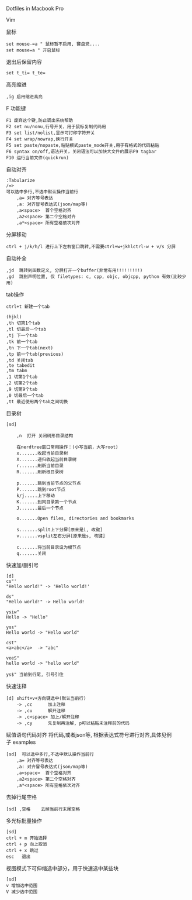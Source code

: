 Dotfiles in Macbook Pro

Vim

鼠标

```
set mouse-=a " 鼠标暂不启用, 键盘党....
set mouse=a " 开启鼠标

```

退出后保留内容

```
set t_ti= t_te=
```

高亮缩进

```
,ig 启用缩进高亮
```

F 功能键

```
F1 废弃这个键,防止调出系统帮助
F2 set nu/nonu,行号开关，用于鼠标复制代码用
F3 set list/nolist,显示可打印字符开关
F4 set wrap/nowrap,换行开关
F5 set paste/nopaste,粘贴模式paste_mode开关,用于有格式的代码粘贴
F6 syntax on/off,语法开关，关闭语法可以加快大文件的展示F9 tagbar
F10 运行当前文件(quickrun)
```

自动对齐

```
:Tabularize 
/=>
可以选中多行,不选中默认操作当前行
    ,a= 对齐等号表达
    ,a: 对齐冒号表达式(json/map等)
    ,a<space>  首个空格对齐
    ,a2<space> 第二个空格对齐
    ,a*<space> 所有空格依次对齐
```

分屏移动

```
ctrl + j/k/h/l 进行上下左右窗口跳转,不需要ctrl+w+jkhlctrl-w + v/s 分屏
```

自动补全

```
,jd  跳转到函数定义, 分屏打开一个buffer(非常有用!!!!!!!!!)
,gd  跳到声明位置, 仅 filetypes: c, cpp, objc, objcpp, python 有效(比较少用)
```

tab操作

```
ctrl+t 新建一个tab

(hjkl)
,th 切第1个tab
,tl 切最后一个tab
,tj 下一个tab
,tk 前一个tab
,tn 下一个tab(next)
,tp 前一个tab(previous)
,td 关闭tab
,te tabedit
,tm tabm
,1 切第1个tab
,2 切第2个tab
,9 切第9个tab
,0 切最后一个tab
,tt 最近使用两个tab之间切换
```

目录树

```
[sd]

    ,n  打开 关闭树形目录结构

    在nerdtree窗口常用操作：(小写当前，大写root)
    x.......收起当前目录树
    X.......递归收起当前目录树
    r.......刷新当前目录
    R.......刷新根目录树

    p.......跳到当前节点的父节点
    P.......跳到root节点
    k/j.....上下移动
    K.......到同目录第一个节点
    J.......最后一个节点

    o.......Open files, directories and bookmarks

    s.......split上下分屏[原来是i, 改键]
    v.......vsplit左右分屏[原来是s, 改键]

    c.......将当前目录设为根节点
    q.......关闭
```

快速加/删引号

```
[d]
cs"'
"Hello world!" -> 'Hello world!'

ds"
"Hello world!" -> Hello world!

ysiw"
Hello -> "Hello"

yss"
Hello world -> "Hello world"

cst"
<a>abc</a>  -> "abc"

veeS"
hello world -> "hello world"

ys$" 当前到行尾, 引号引住
```



快速注释

```
[d] shift+v+方向键选中(默认当前行)
    -> ,cc      加上注释
    -> ,cu      解开注释
    -> ,c<space> 加上/解开注释
    -> ,cy      先复制再注解, p可以粘贴未注释前的代码
```

赋值语句代码对齐
将代码,或者json等, 根据表达式符号进行对齐,具体见例子 examples

```
[sd]  可以选中多行,不选中默认操作当前行
    ,a= 对齐等号表达
    ,a: 对齐冒号表达式(json/map等)
    ,a<space>  首个空格对齐
    ,a2<space> 第二个空格对齐
    ,a*<space> 所有空格依次对齐
```

去掉行尾空格

```
[sd] ,空格    去掉当前行末尾空格
```

多光标批量操作

```
[sd]
ctrl + m 开始选择
ctrl + p 向上取消
ctrl + x 跳过
esc   退出
```

视图模式下可伸缩选中部分，用于快速选中某些块

```
[sd]
v 增加选中范围
V 减少选中范围
```
